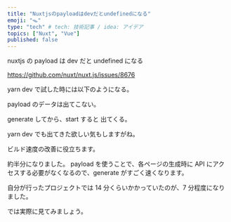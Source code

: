 ```yaml
---
title: "Nuxtjsのpayloadはdevだとundefinedになる"
emoji: "🪤"
type: "tech" # tech: 技術記事 / idea: アイデア
topics: ["Nuxt", "Vue"]
published: false
---
```


nuxtjs の payload は dev だと undefined になる

https://github.com/nuxt/nuxt.js/issues/8676

yarn dev で試した時には以下のようになる。

payload のデータは出てこない。

generate してから、start すると 出てくる。

yarn dev でも出てきた欲しい気もしますがね。

ビルド速度の改善に役立ちます。

約半分になりました。
payload を使うことで、各ページの生成時に API にアクセスする必要がなくなるので、generate がすごく速くなります。

自分が行ったプロジェクトでは 14 分くらいかかっていたのが、7 分程度になりました。

では実際に見てみましょう。
